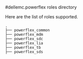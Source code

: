 #dellemc.powerflex roles directory

Here are the list of roles supported.

```
.
├── powerflex_common
├── powerflex_mdm
├── powerflex_sdc
├── powerflex_lia
├── powerflex_tb
├── powerflex_sds
```